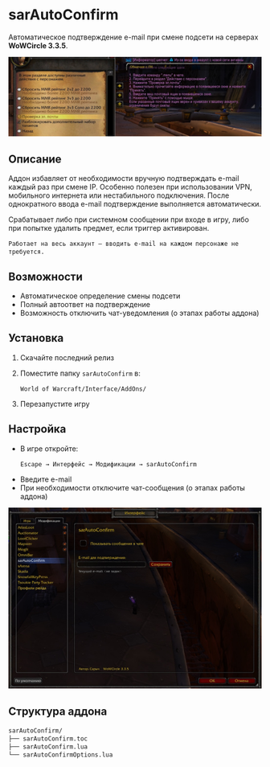 # sarAutoConfirm

Автоматическое подтверждение e-mail при смене подсети на серверах **WoWCircle 3.3.5**.

![Ошибка при смене подсети](./1.jpg)

## Описание

Аддон избавляет от необходимости вручную подтверждать e-mail каждый раз при смене IP. Особенно полезен при использовании VPN, мобильного интернета или нестабильного подключения. После однократного ввода e-mail подтверждение выполняется автоматически.

Срабатывает либо при системном сообщении при входе в игру, либо при попытке удалить предмет, если триггер активирован.  
```
Работает на весь аккаунт — вводить e-mail на каждом персонаже не требуется.
```
## Возможности

- Автоматическое определение смены подсети  
- Полный автоответ на подтверждение  
- Возможность отключить чат-уведомления (о этапах работы аддона)

## Установка

1. Скачайте последний релиз
   
2. Поместите папку `sarAutoConfirm` в:
   ```
   World of Warcraft/Interface/AddOns/
   ```
3. Перезапустите игру

## Настройка

- В игре откройте:  
  ```
  Escape → Интерфейс → Модификации → sarAutoConfirm
  ```
- Введите e-mail  
- При необходимости отключите чат-сообщения (о этапах работы аддона)

![Интерфейс настроек](./2.jpg)

## Структура аддона

```
sarAutoConfirm/
├── sarAutoConfirm.toc
├── sarAutoConfirm.lua
└── sarAutoConfirmOptions.lua
```
